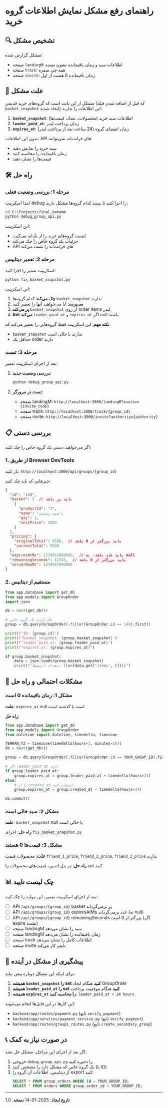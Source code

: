 # راهنمای رفع مشکل نمایش اطلاعات گروه خرید

## 🔍 تشخیص مشکل

مشکل گزارش شده:
- صفحه `landingM`: اطلاعات سبد و زمان باقیمانده نشون نمیده
- صفحه `track`: همه چی صفره
- صفحه `invite`: زمان باقیمانده 0 هست از اول

## 🎯 علت مشکل

مشکل از این بابت است که گروه‌های خرید قدیمی (که قبل از اضافه شدن فیلد `basket_snapshot` ایجاد شدند) این اطلاعات را ندارند:

1. **`basket_snapshot`**: اطلاعات سبد خرید (محصولات، تعداد، قیمت‌ها)
2. **`leader_paid_at`**: زمان پرداخت لیدر
3. **`expires_at`**: زمان انقضای گروه (24 ساعت بعد از پرداخت لیدر)

بدون این اطلاعات، API های فرانت‌اند نمی‌توانند:
- سبد خرید را نمایش دهند
- زمان باقیمانده را محاسبه کنند
- قیمت‌ها را نشان دهند

## 🛠️ راه حل

### مرحله 1: بررسی وضعیت فعلی

ابتدا اسکریپت debug را اجرا کنید تا ببینید کدام گروه‌ها مشکل دارند:

```bash
cd C:\Projects\final_bahamm
python debug_group_api.py
```

این اسکریپت:
- لیست گروه‌های خرید را از بک‌اند می‌گیرد
- جزئیات یک گروه خاص را چک می‌کند
- API های فرانت‌اند را تست می‌کند

### مرحله 2: تعمیر دیتابیس

اسکریپت تعمیر را اجرا کنید:

```bash
python fix_basket_snapshot.py
```

این اسکریپت:
1. **چک می‌کند** کدام گروه‌ها `basket_snapshot` ندارند
2. **می‌پرسد** آیا می‌خواهید آنها را تعمیر کنید
3. **پر می‌کند** `basket_snapshot` از روی order items لیدر
4. **Set می‌کند** `leader_paid_at` و `expires_at` اگر null باشند

**نکته مهم**: این اسکریپت فقط گروه‌هایی را تعمیر می‌کند که:
- `basket_snapshot` ندارند یا خالی است
- حداقل یک order دارند

### مرحله 3: تست

بعد از اجرای اسکریپت تعمیر:

1. **بررسی وضعیت جدید**:
   ```bash
   python debug_group_api.py
   ```

2. **تست در مرورگر**:
   - صفحه landingM: `http://localhost:3000/landingM?invite={invite_code}`
   - صفحه track: `http://localhost:3000/track/{group_id}`
   - صفحه invite: `http://localhost:3000/invite?authority={authority}`

## 📋 بررسی دستی

اگر می‌خواهید دستی یک گروه خاص را چک کنید:

### 1. از طریق Browser DevTools

باز کنید: `http://localhost:3000/api/groups/{group_id}`

چیزهایی که باید چک کنید:
```json
{
  "id": "140",
  "basket": [  // باید پر باشد
    {
      "productId": "3",
      "name": "سیب زمینی",
      "qty": 1,
      "unitPrice": 3500
    }
  ],
  "pricing": {
    "originalTotal": 9500,  // باید بزرگتر از 0 باشد
    "currentTotal": 9500
  },
  "expiresAtMs": 1234567890000,  // باید عدد باشد، نه null
  "remainingSeconds": 12345,  // باید بزرگتر از 0 باشد
  "serverNowMs": 1234567890000
}
```

### 2. مستقیم از دیتابیس

```python
from app.database import get_db
from app.models import GroupOrder
import json

db = next(get_db())

# چک کردن یک گروه خاص
group = db.query(GroupOrder).filter(GroupOrder.id == 140).first()

print(f"ID: {group.id}")
print(f"basket_snapshot: {group.basket_snapshot}")
print(f"leader_paid_at: {group.leader_paid_at}")
print(f"expires_at: {group.expires_at}")

if group.basket_snapshot:
    data = json.loads(group.basket_snapshot)
    print(f"تعداد آیتم‌ها: {len(data.get('items', []))}")
```

## 🚨 مشکلات احتمالی و راه حل

### مشکل 1: زمان باقیمانده 0 است

**علت**: `expires_at` null است یا گذشته است

**راه حل**:
```python
from app.database import get_db
from app.models import GroupOrder
from datetime import datetime, timedelta, timezone

TEHRAN_TZ = timezone(timedelta(hours=3, minutes=30))
db = next(get_db())

group = db.query(GroupOrder).filter(GroupOrder.id == YOUR_GROUP_ID).first()

# اگر leader_paid_at دارید
if group.leader_paid_at:
    group.expires_at = group.leader_paid_at + timedelta(hours=24)
else:
    # یا از created_at استفاده کنید
    group.expires_at = group.created_at + timedelta(hours=24)

db.commit()
```

### مشکل 2: سبد خالی است

**علت**: `basket_snapshot` null یا خالی است

**راه حل**: اجرای `fix_basket_snapshot.py`

### مشکل 3: قیمت‌ها 0 هستند

**علت**: محصولات قیمت `friend_1_price`, `friend_2_price`, `friend_3_price` ندارند

**راه حل**: در پنل ادمین، قیمت‌های محصولات را set کنید

## 📊 چک لیست تایید

بعد از اجرای اسکریپت تعمیر، این موارد را چک کنید:

- [ ] API `/api/groups/{group_id}` basket پر برمی‌گرداند
- [ ] API `/api/groups/{group_id}` expiresAtMs عدد برمی‌گرداند (نه null)
- [ ] API `/api/groups/{group_id}` remainingSeconds بزرگتر از 0 است (اگر expire نشده)
- [ ] صفحه landingM سبد را نشان می‌دهد
- [ ] صفحه landingM زمان باقیمانده را نشان می‌دهد
- [ ] صفحه track اطلاعات کامل را نشان می‌دهد
- [ ] صفحه invite تایمر کار می‌کند

## 🔄 پیشگیری از مشکل در آینده

برای اینکه این مشکل دوباره پیش نیاید:

1. **همیشه `basket_snapshot` را set کنید** هنگام ایجاد GroupOrder
2. **همیشه `leader_paid_at` را set کنید** هنگام موفقیت پرداخت
3. **همیشه `expires_at` را محاسبه کنید**: `leader_paid_at + 24 hours`

این کارها در این فایل‌ها انجام می‌شوند:
- `backend/app/routes/payment.py` (تابع `verify_payment`)
- `backend/app/services/payment_service.py` (تابع `verify_payment`)
- `backend/app/routes/groups_routes.py` (تابع `create_secondary_group`)

## 📞 در صورت نیاز به کمک

اگر بعد از اجرای این مراحل، مشکل حل نشد:

1. خروجی `debug_group_api.py` را ذخیره کنید
2. یک گروه خاص که مشکل دارد را مشخص کنید (با ID)
3. از دیتابیس، اطلاعات آن گروه را export کنید:
   ```sql
   SELECT * FROM group_orders WHERE id = YOUR_GROUP_ID;
   SELECT * FROM orders WHERE group_order_id = YOUR_GROUP_ID;
   ```

---

**تاریخ ایجاد**: 2025-01-14
**نسخه**: 1.0

